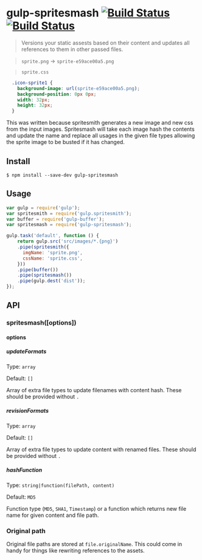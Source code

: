 # gulp-spritesmash [![Build Status](https://img.shields.io/travis/MasterOfMalt/gulp-spritesmash.svg?style=flat-square)](https://travis-ci.org/MasterOfMalt/gulp-spritesmash/) [![Build Status](https://img.shields.io/npm/v/gulp-spritesmash.svg?style=flat-square)](https://www.npmjs.com/package/gulp-spritesmash)


> Versions your static assests based on their content 
  and updates all references to them in other passed files.

> `sprite.png` → `sprite-e59ace00a5.png`

> `sprite.css`
```css
  .icon-sprite1 {
    background-image: url(sprite-e59ace00a5.png);
    background-position: 0px 0px;
    width: 32px;
    height: 32px;
  }
```

This was written because spritesmith generates a new image and
new css from the input images. Spritesmash will take each image
hash the contents and update the name and replace all usages in
the given file types allowing the sprite image to be busted if it
has changed.

## Install
```
$ npm install --save-dev gulp-spritesmash
```

## Usage
```js
var gulp = require('gulp');
var spritesmith = require('gulp.spritesmith');
var buffer = require('gulp-buffer');
var spritesmash = require('gulp-spritesmash');

gulp.task('default', function () {
	return gulp.src('src/images/*.{png}')
    .pipe(spritesmith({
      imgName: 'sprite.png',
      cssName: 'sprite.css',
    }))
    .pipe(buffer())
    .pipe(spritesmash())
    .pipe(gulp.dest('dist'));
});
```

## API
### spritesmash([options])
#### options
##### updateFormats
Type: `array`

Default: `[]`

Array of extra file types to update filenames with
content hash. These should be provided without `.`

##### revisionFormats
Type: `array`

Default: `[]`

Array of extra file types to update content with
renamed files. These should be provided without `.`

##### hashFunction
Type: `string|function(filePath, content)`

Default: `MD5`

Function type (`MD5`, `SHA1`, `Timestamp`) or a function
which returns new file name for given content and file
path.

### Original path

Original file paths are stored at `file.originalName`. This
could come in handy for things like rewriting references to
the assets.
